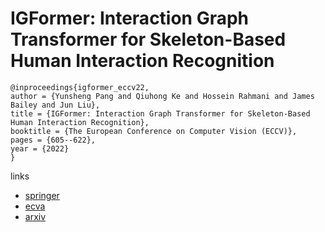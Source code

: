 # IGFormer: Interaction Graph Transformer for Skeleton-Based Human Interaction Recognition

```
@inproceedings{igformer_eccv22,
author = {Yunsheng Pang and Qiuhong Ke and Hossein Rahmani and James Bailey and Jun Liu},
title = {IGFormer: Interaction Graph Transformer for Skeleton-Based Human Interaction Recognition},
booktitle = {The European Conference on Computer Vision (ECCV)},
pages = {605--622},
year = {2022}
}
```

links
- [springer](https://link.springer.com/chapter/10.1007/978-3-031-19806-9_35)
- [ecva](https://www.ecva.net/papers/eccv_2022/papers_ECCV/html/7384_ECCV_2022_paper.php)
- [arxiv](https://arxiv.org/abs/2207.12100)
